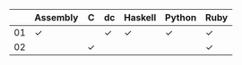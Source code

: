 |    | Assembly | C | dc | Haskell | Python | Ruby |
| -- | -------- | - | -- | ------- | ------ | ---- |
| 01 | ✓        |   | ✓  | ✓       | ✓      | ✓    |
| 02 |          | ✓ |    |         |        | ✓    |
